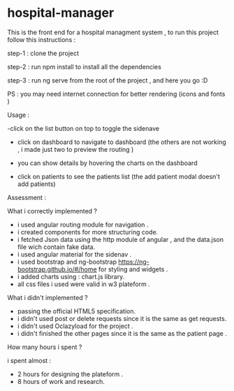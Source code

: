 # hospital-manager

This is the front end for a hospital managment system , to run this project follow this instructions :

step-1 : clone the project

step-2 : run npm install to install all the dependencies 

step-3 : run ng serve from the root of the project , and here you go :D 

PS : you may need internet connection for better rendering (icons and fonts )

Usage : 

-click on the list button on top to toggle the sidenave

- click on  dashboard to navigate to dashboard (the others are not working , i made just two to preview the routing ) 

- you can show details by hovering the charts on the dashboard

- click on patients to see the patients list  (the add patient modal doesn't add patients) 

Assessment : 

What i correctly implemented ? 

- i used angular routing module for navigation .
- i created components for more structuring code.
- i fetched Json data using the http module of angular , and the data.json file wich contain fake data.
- i used angular material for the sidenav .
- i used bootstrap and ng-bootstrap https://ng-bootstrap.github.io/#/home for styling and widgets  .
- i added charts using : chart.js library.
- all css files i used were valid in w3 plateform .

What i didn't  implemented ? 

- passing the official HTML5 specification.
- i didn't used post or delete requests since it is the same as get requests.
- i didn't used Oclazyload for the project . 
- i didn't finished the other pages since it is the same as the patient page .

How many hours i spent ? 

i spent almost : 
- 2 hours for designing the plateform .
- 8 hours of work and research. 
